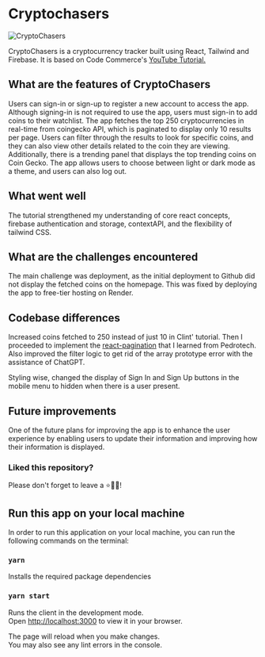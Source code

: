 # Cryptochasers

![CryptoChasers](https://i.ibb.co/3zxZ0JC/GladTube.png)

CryptoChasers is a cryptocurrency tracker built using React, Tailwind and Firebase. It is based on Code Commerce's [YouTube Tutorial.](https://www.youtube.com/watch?v=AcYhi08e404)

## What are the features of CryptoChasers

Users can sign-in or sign-up to register a new account to access the app. Although signing-in is not required to use the app, users must sign-in to add coins to their watchlist. The app fetches the top 250 cryptocurrencies in real-time from coingecko API, which is paginated to display only 10 results per page. Users can filter through the results to look for specific coins, and they can also view other details related to the coin they are viewing. Additionally, there is a trending panel that displays the top trending coins on Coin Gecko. The app allows users to choose between light or dark mode as a theme, and users can also log out.

## What went well

The tutorial strengthened my understanding of core react concepts, firebase authentication and storage, contextAPI, and the flexibility of tailwind CSS.

## What are the challenges encountered

The main challenge was deployment, as the initial deployment to Github did not display the fetched coins on the homepage. This was fixed by deploying the app to free-tier hosting on Render.

## Codebase differences

Increased coins fetched to 250 instead of just 10 in Clint' tutorial. Then I proceeded to implement the [react-pagination](https://www.youtube.com/watch?v=HANSMtDy508) that I learned from Pedrotech. Also improved the filter logic to get rid of the array prototype error with the assistance of ChatGPT.

Styling wise, changed the display of Sign In and Sign Up buttons in the mobile menu to hidden when there is a user present.

## Future improvements

One of the future plans for improving the app is to enhance the user experience by enabling users to update their information and improving how their information is displayed.

### Liked this repository?

Please don't forget to leave a ⭐🙏🏻!

## Run this app on your local machine

In order to run this application on your local machine, you can run the following commands on the terminal:

### `yarn`

Installs the required package dependencies

### `yarn start`

Runs the client in the development mode.\
Open [http://localhost:3000](http://localhost:3000) to view it in your browser.

The page will reload when you make changes.\
You may also see any lint errors in the console.
